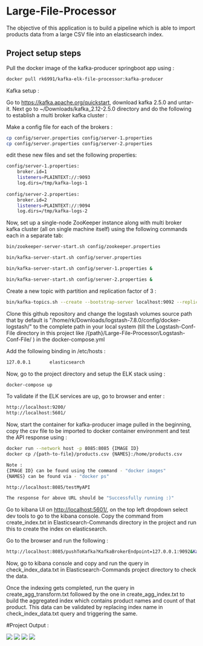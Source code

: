# Large-File-Processor

The objective of this application is to build a pipeline which is able to import products data from a large CSV file into an elasticsearch index.

## Project setup steps

Pull the docker image of the kafka-producer springboot app using :

```bash
docker pull rk6991/kafka-elk-file-processor:kafka-producer
```
Kafka setup :

Go to <https://kafka.apache.org/quickstart>, download kafka 2.5.0 and untar-it. Next go to ~/Downloads/kafka_2.12-2.5.0 directory and do the following to establish a multi broker kafka cluster :

Make a config file for each of the brokers :

```bash
cp config/server.properties config/server-1.properties
cp config/server.properties config/server-2.properties
```

edit these new files and set the following properties:

```bash
config/server-1.properties:
    broker.id=1
    listeners=PLAINTEXT://:9093
    log.dirs=/tmp/kafka-logs-1
 
config/server-2.properties:
    broker.id=2
    listeners=PLAINTEXT://:9094
    log.dirs=/tmp/kafka-logs-2
```

Now, set up a single-node ZooKeeper instance along with multi broker kafka cluster (all on single machine itself) using the following commands each in a separate tab:

```bash
bin/zookeeper-server-start.sh config/zookeeper.properties

bin/kafka-server-start.sh config/server.properties

bin/kafka-server-start.sh config/server-1.properties &

bin/kafka-server-start.sh config/server-2.properties &
```

Create a new topic with partition and replication factor of 3 :

```bash
bin/kafka-topics.sh --create --bootstrap-server localhost:9092 --replication-factor 3 --partitions 3 --topic my-test-topic
```

Clone this github repository and change the logstash volumes source path that by default is "/home/rk/Downloads/logstash-7.8.0/config/docker-logstash/" to the complete path in your local system (till the Logstash-Conf-File directory in this project like /{path}/Large-File-Processor/Logstash-Conf-File/
) in the docker-compose.yml

Add the following binding in /etc/hosts :

```bash
127.0.0.1       elasticsearch
```
Now, go to the project directory and setup the ELK stack using :
```bash
docker-compose up
```

To validate if the ELK services are up, go to browser and enter :
```bash
http://localhost:9200/
http://localhost:5601/
```

Now, start the container for kafka-producer image pulled in the beginning, copy the csv file to be imported to docker container environment and test the API response using :

```bash
docker run --network host -p 8085:8085 {IMAGE ID}
docker cp /{path-to-file}/products.csv {NAMES}:/home/products.csv

Note :
{IMAGE ID} can be found using the command - "docker images"
{NAMES} can be found via - "docker ps"

http://localhost:8085/testMyAPI

The response for above URL should be "Successfully running :)"
```

Go to kibana UI on <http://localhost:5601/>, on the top left dropdown select dev tools to go to the kibana console. Copy the command from create_index.txt in Elasticsearch-Commands directory in the project and run this to create the index on elasticsearch.

Go to the browser and run the following :

```bash
http://localhost:8085/pushToKafka?KafkaBrokerEndpoint=127.0.0.1:9092&KafkaTopic=my-test-topic&CsvFile=/home/products.csv
```

Now, go to kibana console and copy and run the query in check_index_data.txt in Elasticsearch-Commands project directory to check the data. 

Once the indexing gets completed, run the query in create_agg_transform.txt followed by the one in create_agg_index.txt to build the aggregated index which contains product names and count of that product. This data can be validated by replacing index name in 
check_index_data.txt query and triggering the same. 

#Project Output : 

![](https://ibb.co/MG61P6Z)
![](https://ibb.co/09DkpQH)
![](https://ibb.co/r4WXvky)
![](https://ibb.co/bJ9FxHp)
